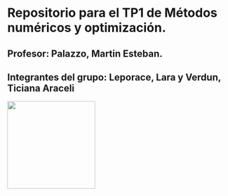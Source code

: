 # Repositorio para el TP1 de Métodos numéricos y optimización.
## Profesor: Palazzo, Martin Esteban. 
## Integrantes del grupo: Leporace, Lara y Verdun, Ticiana Araceli


<img src="https://p.kindpng.com/picc/s/111-1110791_ironicmeme-ironic-png-sunglasses-emoji-smileyface-ironic-meme.png" data-canonical-src="https://i.pinimg.com/564x/95/8f/ba/958fbaa1de99ca2221b01eb50e49fee0.jpg" width="200" height="200" />
